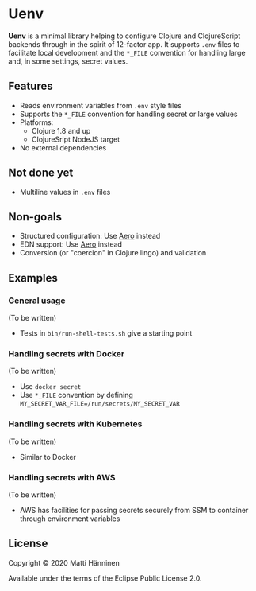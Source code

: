 # Uenv

**Uenv** is a minimal library helping to configure Clojure and ClojureScript
backends through in the spirit of 12-factor app.  It supports `.env` files to
facilitate local development and the `*_FILE` convention for handling large
and, in some settings, secret values.

## Features

- Reads environment variables from `.env` style files
- Supports the `*_FILE` convention for handling secret or large values
- Platforms:
  - Clojure 1.8 and up
  - ClojureSript NodeJS target
- No external dependencies

## Not done yet

- Multiline values in `.env` files

## Non-goals

- Structured configuration: Use [Aero][aero] instead
- EDN support: Use [Aero][aero] instead
- Conversion (or "coercion" in Clojure lingo) and validation

[aero]: https://github.com/juxt/aero

## Examples

### General usage

(To be written)

- Tests in `bin/run-shell-tests.sh` give a starting point

### Handling secrets with Docker

(To be written)

- Use `docker secret`
- Use `*_FILE` convention by defining `MY_SECRET_VAR_FILE=/run/secrets/MY_SECRET_VAR`

### Handling secrets with Kubernetes

(To be written)

- Similar to Docker

### Handling secrets with AWS

(To be written)

- AWS has facilities for passing secrets securely from SSM to container
  through environment variables

## License

Copyright © 2020 Matti Hänninen

Available under the terms of the Eclipse Public License 2.0.
